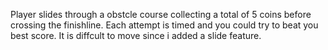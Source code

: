 Player slides through a obstcle course collecting a total of 5 coins before crossing the finishline. Each attempt is timed and you could try to beat you best score. It is diffcult to move since i added a slide feature.

